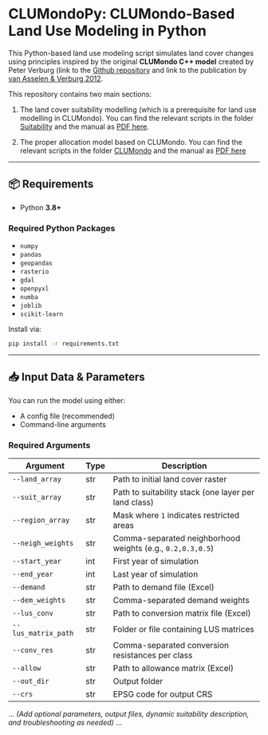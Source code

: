 # CLUMondoPy: CLUMondo-Based Land Use Modeling in Python

This Python-based land use modeling script simulates land cover changes using principles inspired by the original **CLUMondo C++ model** created by Peter Verburg (link to the [Github repository](https://github.com/VUEG/CLUMondo) and link to the publication by [van Asselen & Verburg 2012](https://onlinelibrary.wiley.com/doi/10.1111/j.1365-2486.2012.02759.x). 

This repository contains two main sections:

1. The land cover suitability modelling (which is a prerequisite for land use modelling in CLUMondo). You can find the relevant scripts in the folder [Suitability](CLUMondoPy/CLUMondoPy/Suitability/) and the manual as [PDF here](CLUMondoPy/Suitability_Modelling_Manual.pdf).
  
2. The proper allocation model based on CLUMondo. You can find the relevant scripts in the folder [CLUMondo](CLUMondoPy/CLUMondoPy/CLUMondo) and the manual as [PDF here](CLUMondoPy/CLUMondoPy_Manual.pdf)


---

## 📦 Requirements

- Python **3.8+**

### Required Python Packages

- `numpy`
- `pandas`
- `geopandas`
- `rasterio`
- `gdal`
- `openpyxl`
- `numba`
- `joblib`
- `scikit-learn`


Install via:

```bash
pip install -r requirements.txt
```

---

## 📥 Input Data & Parameters

You can run the model using either:

- A config file (recommended)
- Command-line arguments

### Required Arguments

| Argument | Type | Description |
|----------|------|-------------|
| `--land_array` | str | Path to initial land cover raster |
| `--suit_array` | str | Path to suitability stack (one layer per land class) |
| `--region_array` | str | Mask where `1` indicates restricted areas |
| `--neigh_weights` | str | Comma-separated neighborhood weights (e.g., `0.2,0.3,0.5`) |
| `--start_year` | int | First year of simulation |
| `--end_year` | int | Last year of simulation |
| `--demand` | str | Path to demand file (Excel) |
| `--dem_weights` | str | Comma-separated demand weights |
| `--lus_conv` | str | Path to conversion matrix file (Excel) |
| `--lus_matrix_path` | str | Folder or file containing LUS matrices |
| `--conv_res` | str | Comma-separated conversion resistances per class |
| `--allow` | str | Path to allowance matrix (Excel) |
| `--out_dir` | str | Output folder |
| `--crs` | str | EPSG code for output CRS |

... *(Add optional parameters, output files, dynamic suitability description, and troubleshooting as needed)* ...
